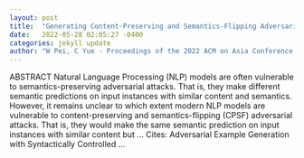 ```yaml
---
layout: post
title:  "Generating Content-Preserving and Semantics-Flipping Adversarial Text"
date:   2022-05-28 02:05:27 -0400
categories: jekyll update
author: "W Pei, C Yue - Proceedings of the 2022 ACM on Asia Conference on …, 2022"
---
```

ABSTRACT Natural Language Processing (NLP) models are often vulnerable to semantics-preserving adversarial attacks. That is, they make different semantic predictions on input instances with similar content and semantics. However, it remains unclear to which extent modern NLP models are vulnerable to content-preserving and semantics-flipping (CPSF) adversarial attacks. That is, they would make the same semantic prediction on input instances with similar content but … Cites: ‪Adversarial Example Generation with Syntactically Controlled …‬